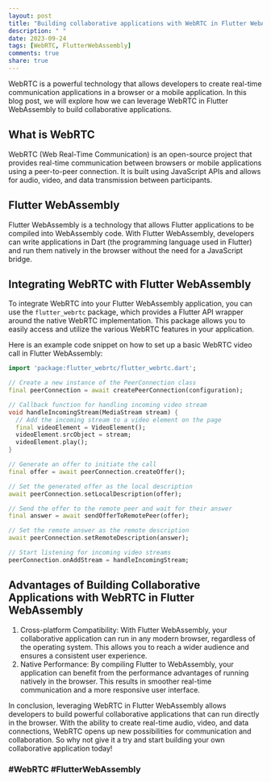 ```yaml
---
layout: post
title: "Building collaborative applications with WebRTC in Flutter WebAssembly"
description: " "
date: 2023-09-24
tags: [WebRTC, FlutterWebAssembly]
comments: true
share: true
---
```


WebRTC is a powerful technology that allows developers to create real-time communication applications in a browser or a mobile application. In this blog post, we will explore how we can leverage WebRTC in Flutter WebAssembly to build collaborative applications.

## What is WebRTC
WebRTC (Web Real-Time Communication) is an open-source project that provides real-time communication between browsers or mobile applications using a peer-to-peer connection. It is built using JavaScript APIs and allows for audio, video, and data transmission between participants.

## Flutter WebAssembly
Flutter WebAssembly is a technology that allows Flutter applications to be compiled into WebAssembly code. With Flutter WebAssembly, developers can write applications in Dart (the programming language used in Flutter) and run them natively in the browser without the need for a JavaScript bridge.

## Integrating WebRTC with Flutter WebAssembly
To integrate WebRTC into your Flutter WebAssembly application, you can use the `flutter_webrtc` package, which provides a Flutter API wrapper around the native WebRTC implementation. This package allows you to easily access and utilize the various WebRTC features in your application.

Here is an example code snippet on how to set up a basic WebRTC video call in Flutter WebAssembly:

```dart
import 'package:flutter_webrtc/flutter_webrtc.dart';

// Create a new instance of the PeerConnection class
final peerConnection = await createPeerConnection(configuration);

// Callback function for handling incoming video stream
void handleIncomingStream(MediaStream stream) {
  // Add the incoming stream to a video element on the page
  final videoElement = VideoElement();
  videoElement.srcObject = stream;
  videoElement.play();
}

// Generate an offer to initiate the call
final offer = await peerConnection.createOffer();

// Set the generated offer as the local description
await peerConnection.setLocalDescription(offer);

// Send the offer to the remote peer and wait for their answer
final answer = await sendOfferToRemotePeer(offer);

// Set the remote answer as the remote description
await peerConnection.setRemoteDescription(answer);

// Start listening for incoming video streams
peerConnection.onAddStream = handleIncomingStream;
```

## Advantages of Building Collaborative Applications with WebRTC in Flutter WebAssembly
1. Cross-platform Compatibility: With Flutter WebAssembly, your collaborative application can run in any modern browser, regardless of the operating system. This allows you to reach a wider audience and ensures a consistent user experience.
2. Native Performance: By compiling Flutter to WebAssembly, your application can benefit from the performance advantages of running natively in the browser. This results in smoother real-time communication and a more responsive user interface.

In conclusion, leveraging WebRTC in Flutter WebAssembly allows developers to build powerful collaborative applications that can run directly in the browser. With the ability to create real-time audio, video, and data connections, WebRTC opens up new possibilities for communication and collaboration. So why not give it a try and start building your own collaborative application today!

### #WebRTC #FlutterWebAssembly